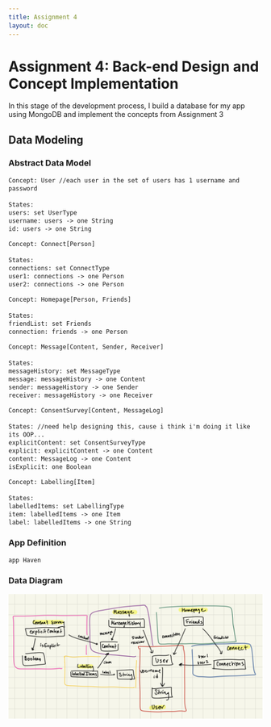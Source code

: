 ```yaml
---
title: Assignment 4
layout: doc
---
```


# Assignment 4: Back-end Design and Concept Implementation #
In this stage of the development process, I build a database for my app using MongoDB and implement the concepts from Assignment 3

## Data Modeling ##
### Abstract Data Model ###
```
Concept: User //each user in the set of users has 1 username and password

States:
users: set UserType
username: users -> one String
id: users -> one String 

```
```
Concept: Connect[Person]

States: 
connections: set ConnectType
user1: connections -> one Person
user2: connections -> one Person

```
```
Concept: Homepage[Person, Friends]

States:
friendList: set Friends
connection: friends -> one Person

```
```
Concept: Message[Content, Sender, Receiver]

States:
messageHistory: set MessageType
message: messageHistory -> one Content
sender: messageHistory -> one Sender
receiver: messageHistory -> one Receiver

```
```
Concept: ConsentSurvey[Content, MessageLog]

States: //need help designing this, cause i think i'm doing it like its OOP...
explicitContent: set ConsentSurveyType
explicit: explicitContent -> one Content
content: MessageLog -> one Content
isExplicit: one Boolean

```
```
Concept: Labelling[Item]

States:
labelledItems: set LabellingType
item: labelledItems -> one Item
label: labelledItems -> one String

```

### App Definition ###
```
app Haven

```

### Data Diagram ###
![Abstract Data Model Diagram](./abstract%20data%20model.jpeg)